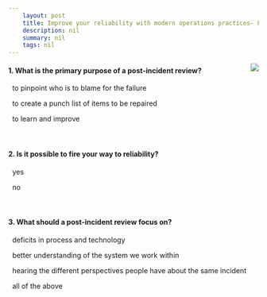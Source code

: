 ```yaml
---
    layout: post
    title: Improve your reliability with modern operations practices- Learning from failure - Characteristics and components of a good post-incident review
    description: nil
    summary: nil
    tags: nil
---
```



 <a target="_blank" href="https://docs.microsoft.com/en-us/learn/modules/improve-reliability-failure/4-components/"><i class="fas fa-external-link-alt"></i> </a>
 <img align="right" src="https://docs.microsoft.com/en-us/learn/achievements/improve-reliability-failure.svg">
####  1. What is the primary purpose of a post-incident review?


<i class='far fa-square'></i> &nbsp;&nbsp;to pinpoint who is to blame for the failure

<i class='far fa-square'></i> &nbsp;&nbsp;to create a punch list of items to be repaired

<i class='fas fa-check-square' style='color: Dodgerblue;'></i> &nbsp;&nbsp;to learn and improve
<br />
<br />
<br />

####  2. Is it possible to fire your way to reliability?


<i class='far fa-square'></i> &nbsp;&nbsp;yes

<i class='fas fa-check-square' style='color: Dodgerblue;'></i> &nbsp;&nbsp;no
<br />
<br />
<br />

####  3. What should a post-incident review focus on?


<i class='far fa-square'></i> &nbsp;&nbsp;deficits in process and technology

<i class='far fa-square'></i> &nbsp;&nbsp;better understanding of the system we work within

<i class='far fa-square'></i> &nbsp;&nbsp;hearing the different perspectives people have about the same incident

<i class='fas fa-check-square' style='color: Dodgerblue;'></i> &nbsp;&nbsp;all of the above
<br />
<br />
<br />
